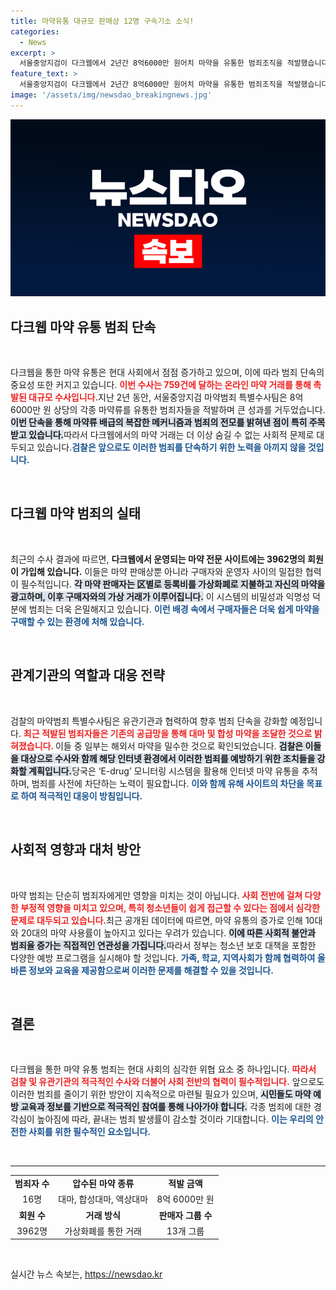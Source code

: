 ```yaml
---
title: 마약유통 대규모 판매상 12명 구속기소 소식!
categories:
  - News
excerpt: >
  서울중앙지검이 다크웹에서 2년간 8억6000만 원어치 마약을 유통한 범죄조직을 적발했습니다. 12명이 구속 기소됐고, 3962명의 회원이 활동하던 전문사이트의 충격적인 면모가 드러났습니다. 추가 수사는 계속 진행 중입니다!
feature_text: >
  서울중앙지검이 다크웹에서 2년간 8억6000만 원어치 마약을 유통한 범죄조직을 적발했습니다. 12명이 구속 기소됐고, 3962명의 회원이 활동하던 전문사이트의 충격적인 면모가 드러났습니다. 추가 수사는 계속 진행 중입니다!
image: '/assets/img/newsdao_breakingnews.jpg'
---
```


<p><img src="/assets/img/newsdao_breakingnews.jpg" alt="flaretime 속보" /></p>

<h2 data-ke-size="size26">다크웹 마약 유통 범죄 단속</h2>

<p data-ke-size="size16">&nbsp;</p>

<p data-ke-size="size16">다크웹을 통한 마약 유통은 현대 사회에서 점점 증가하고 있으며, 이에 따라 범죄 단속의 중요성 또한 커지고 있습니다. <b><span style="color: #ee2323;">이번 수사는 759건에 달하는 온라인 마약 거래를 통해 촉발된 대규모 수사입니다.</span></b>지난 2년 동안, 서울중앙지검 마약범죄 특별수사팀은 8억 6000만 원 상당의 각종 마약류를 유통한 범죄자들을 적발하며 큰 성과를 거두었습니다. <b><span style="background-color: #21538527;">이번 단속을 통해 마약류 배급의 복잡한 메커니즘과 범죄의 전모를 밝혀낸 점이 특히 주목받고 있습니다.</span></b>따라서 다크웹에서의 마약 거래는 더 이상 숨길 수 없는 사회적 문제로 대두되고 있습니다.<b><span style="color: #1a5490;">검찰은 앞으로도 이러한 범죄를 단속하기 위한 노력을 아끼지 않을 것입니다.</span></b></p>

<p data-ke-size="size16">&nbsp;</p>

<h2 data-ke-size="size26">다크웹 마약 범죄의 실태</h2>

<p data-ke-size="size16">&nbsp;</p>

<p data-ke-size="size16">최근의 수사 결과에 따르면, <b><span style="ee2323;">다크웹에서 운영되는 마약 전문 사이트에는 3962명의 회원이 가입해 있습니다.</span></b> 이들은 마약 판매상뿐 아니라 구매자와 운영자 사이의 밀접한 협력이 필수적입니다. <b><span style="background-color: #21538527;">각 마약 판매자는 区별로 등록비를 가상화폐로 지불하고 자신의 마약을 광고하며, 이후 구매자와의 가상 거래가 이루어집니다.</span></b> 이 시스템의 비밀성과 익명성 덕분에 범죄는 더욱 은밀해지고 있습니다. <b><span style="color: #1a5490;">이런 배경 속에서 구매자들은 더욱 쉽게 마약을 구매할 수 있는 환경에 처해 있습니다.</span></b></p>

<p data-ke-size="size16">&nbsp;</p>

<h2 data-ke-size="size26">관계기관의 역할과 대응 전략</h2>

<p data-ke-size="size16">&nbsp;</p>

<p data-ke-size="size16">검찰의 마약범죄 특별수사팀은 유관기관과 협력하여 향후 범죄 단속을 강화할 예정입니다. <b><span style="color: #ee2323;">최근 적발된 범죄자들은 기존의 공급망을 통해 대마 및 합성 마약을 조달한 것으로 밝혀졌습니다. </span></b>이들 중 일부는 해외서 마약을 밀수한 것으로 확인되었습니다. <b><span style="background-color: #21538527;">검찰은 이들을 대상으로 수사와 함께 해당 인터넷 환경에서 이러한 범죄를 예방하기 위한 조치들을 강화할 계획입니다.</span></b>당국은 ‘E-drug’ 모니터링 시스템을 활용해 인터넷 마약 유통을 추적하며, 범죄를 사전에 차단하는 노력이 필요합니다. <b><span style="color: #1a5490;">이와 함께 유해 사이트의 차단을 목표로 하여 적극적인 대응이 방침입니다.</span></b></p>

<p data-ke-size="size16">&nbsp;</p>

<h2 data-ke-size="size26">사회적 영향과 대처 방안</h2>

<p data-ke-size="size16">&nbsp;</p>

<p data-ke-size="size16">마약 범죄는 단순히 범죄자에게만 영향을 미치는 것이 아닙니다. <b><span style="color: #ee2323;">사회 전반에 걸쳐 다양한 부정적 영향을 미치고 있으며, 특히 청소년들이 쉽게 접근할 수 있다는 점에서 심각한 문제로 대두되고 있습니다.</span></b>최근 공개된 데이터에 따르면, 마약 유통의 증가로 인해 10대와 20대의 마약 사용률이 높아지고 있다는 우려가 있습니다. <b><span style="background-color: #21538527;">이에 따른 사회적 불안과 범죄율 증가는 직접적인 연관성을 가집니다.</span></b>따라서 정부는 청소년 보호 대책을 포함한 다양한 예방 프로그램을 실시해야 할 것입니다. <b><span style="color: #1a5490;">가족, 학교, 지역사회가 함께 협력하여 올바른 정보와 교육을 제공함으로써 이러한 문제를 해결할 수 있을 것입니다.</span></b></p>

<p data-ke-size="size16">&nbsp;</p>

<h2 data-ke-size="size26">결론</h2>

<p data-ke-size="size16">&nbsp;</p>

<p data-ke-size="size16">다크웹을 통한 마약 유통 범죄는 현대 사회의 심각한 위협 요소 중 하나입니다. <b><span style="color: #ee2323;">따라서 검찰 및 유관기관의 적극적인 수사와 더불어 사회 전반의 협력이 필수적입니다.</span></b> 앞으로도 이러한 범죄를 줄이기 위한 방안이 지속적으로 마련될 필요가 있으며, <b><span style="background-color: #21538527;">시민들도 마약 예방 교육과 정보를 기반으로 적극적인 참여를 통해 나아가야 합니다.</span></b> 각종 범죄에 대한 경각심이 높아짐에 따라, 끝내는 범죄 발생률이 감소할 것이라 기대합니다. <b><span style="color: #1a5490;">이는 우리의 안전한 사회를 위한 필수적인 요소입니다.</span></b></p>

<p data-ke-size="size16">&nbsp;</p>

<hr />

<table style="width: 100%; border-collapse: collapse;">
<tbody>
<tr>
<td style="text-align: center; height: 17px;"><b>범죄자 수</b></td>
<td style="text-align: center; height: 17px;"><b>압수된 마약 종류</b></td>
<td style="text-align: center; height: 17px;"><b>적발 금액</b></td>
</tr>
<tr>
<td style="text-align: center; height: 17px;">16명</td>
<td style="text-align: center; height: 17px;">대마, 합성대마, 액상대마</td>
<td style="text-align: center; height: 17px;">8억 6000만 원</td>
</tr>
<tr>
<td style="text-align: center; height: 17px;"><b>회원 수</b></td>
<td style="text-align: center; height: 17px;"><b>거래 방식</b></td>
<td style="text-align: center; height: 17px;"><b>판매자 그룹 수</b></td>
</tr>
<tr>
<td style="text-align: center; height: 17px;">3962명</td>
<td style="text-align: center; height: 17px;">가상화폐를 통한 거래</td>
<td style="text-align: center; height: 17px;">13개 그룹</td>
</tr>
</tbody>
</table>

<p data-ke-size="size16">&nbsp;</p>
실시간 뉴스 속보는, <a href="https://newsdao.kr" rel="dofollow">https://newsdao.kr</a>


